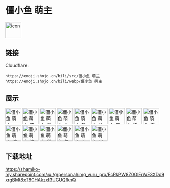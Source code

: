 # 僵小鱼 萌主
<img src="https://emoji.shojo.cn/bili/src/僵小鱼 萌主/icon.png" width="50" height="50" alt="icon">

## 链接
Cloudflare:
```
https://emoji.shojo.cn/bili/src/僵小鱼 萌主
https://emoji.shojo.cn/bili/webp/僵小鱼 萌主
```
## 展示
<img src="https://emoji.shojo.cn/bili/src/僵小鱼 萌主/僵小鱼 萌主-wink.png" width="50" height="50" alt="僵小鱼 萌主-wink">
<img src="https://emoji.shojo.cn/bili/src/僵小鱼 萌主/僵小鱼 萌主-不要嘛.png" width="50" height="50" alt="僵小鱼 萌主-不要嘛">
<img src="https://emoji.shojo.cn/bili/src/僵小鱼 萌主/僵小鱼 萌主-拿捏.png" width="50" height="50" alt="僵小鱼 萌主-拿捏">
<img src="https://emoji.shojo.cn/bili/src/僵小鱼 萌主/僵小鱼 萌主-你没事吧.png" width="50" height="50" alt="僵小鱼 萌主-你没事吧">
<img src="https://emoji.shojo.cn/bili/src/僵小鱼 萌主/僵小鱼 萌主-舔.png" width="50" height="50" alt="僵小鱼 萌主-舔">
<img src="https://emoji.shojo.cn/bili/src/僵小鱼 萌主/僵小鱼 萌主-让我想想.png" width="50" height="50" alt="僵小鱼 萌主-让我想想">
<img src="https://emoji.shojo.cn/bili/src/僵小鱼 萌主/僵小鱼 萌主-不过如此.png" width="50" height="50" alt="僵小鱼 萌主-不过如此">
<img src="https://emoji.shojo.cn/bili/src/僵小鱼 萌主/僵小鱼 萌主-吃瓜群众.png" width="50" height="50" alt="僵小鱼 萌主-吃瓜群众">
<img src="https://emoji.shojo.cn/bili/src/僵小鱼 萌主/僵小鱼 萌主-哀怨.png" width="50" height="50" alt="僵小鱼 萌主-哀怨">
<img src="https://emoji.shojo.cn/bili/src/僵小鱼 萌主/僵小鱼 萌主-暗中观察.png" width="50" height="50" alt="僵小鱼 萌主-暗中观察">
<img src="https://emoji.shojo.cn/bili/src/僵小鱼 萌主/僵小鱼 萌主-惊呆了.png" width="50" height="50" alt="僵小鱼 萌主-惊呆了">
<img src="https://emoji.shojo.cn/bili/src/僵小鱼 萌主/僵小鱼 萌主-送花花.png" width="50" height="50" alt="僵小鱼 萌主-送花花">
<img src="https://emoji.shojo.cn/bili/src/僵小鱼 萌主/僵小鱼 萌主-怎么肥事.png" width="50" height="50" alt="僵小鱼 萌主-怎么肥事">
<img src="https://emoji.shojo.cn/bili/src/僵小鱼 萌主/僵小鱼 萌主-不合理啊.png" width="50" height="50" alt="僵小鱼 萌主-不合理啊">
<img src="https://emoji.shojo.cn/bili/src/僵小鱼 萌主/僵小鱼 萌主-省略号.png" width="50" height="50" alt="僵小鱼 萌主-省略号">

## 下载地址

https://shamiko-my.sharepoint.com/:u:/g/personal/img_yuru_pro/EcRkPW8Z0GlErWE3XDd9xrgBMt8xT8CHAkzxI3UGUQfknQ